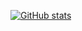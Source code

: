 [![GitHub stats](https://github-readme-stats-git-master-mrt23.vercel.app/api?username=mrT23)](https://github.com/anuraghazra/github-readme-stats)

